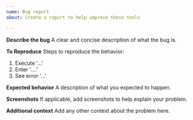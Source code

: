 ```yaml
---
name: Bug report
about: Create a report to help improve these tools

---
```


**Describe the bug**
A clear and concise description of what the bug is.

**To Reproduce**
Steps to reproduce the behavior:
1. Execute '...'
2. Enter '....'
3. See error '...'

**Expected behavior**
A description of what you expected to happen.

**Screenshots**
If applicable, add screenshots to help explain your problem.

**Additional context**
Add any other context about the problem here.
